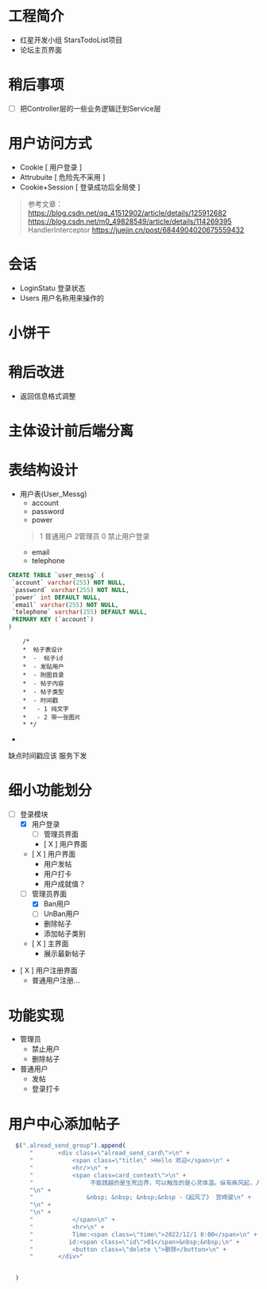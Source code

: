 # 工程简介
- 红星开发小组 StarsTodoList项目
- 论坛主页界面

# 稍后事项
  - [ ] 把Controller层的一些业务逻辑迁到Service层 

# 用户访问方式
 - Cookie [ 用户登录 ]
 - Attrubuite [ 危险先不采用 ]
 - Cookie+Session [ 登录成功后全局使 ]
> 参考文章：
> https://blog.csdn.net/qq_41512902/article/details/125912682
> https://blog.csdn.net/m0_49828549/article/details/114269395
> HandlerInterceptor https://juejin.cn/post/6844904020675559432

# 会话
- LoginStatu 登录状态
- Users 用户名称用来操作的

# 小饼干

# 稍后改进
- 返回信息格式调整
# 主体设计前后端分离

# 表结构设计
 - 用户表(User_Messg)
    - account
    - password
    - power
   > 1 普通用户 2管理员 0 禁止用户登录
    - email
    - telephone
 ```sql
CREATE TABLE `user_messg` (
  `account` varchar(255) NOT NULL,
  `password` varchar(255) NOT NULL,
  `power` int DEFAULT NULL,
  `email` varchar(255) NOT NULL,
  `telephone` varchar(255) DEFAULT NULL,
  PRIMARY KEY (`account`)
) 
```

        /*
        *  帖子表设计
        *  -  帖子id
        *  - 发贴用户
        *  - 附图目录
        *  - 帖子内容
        *  - 帖子类型
        *  - 时间戳
        *   - 1 纯文字
        *   - 2 带一张图片
        * */


- 

缺点时间戳应该 服务下发


[//]: # (- 用户发帖表)

[//]: # (  - 用户id)

[//]: # (  - 帖子id)

[//]: # (  - 时间戳)

[//]: # (```sql)

[//]: # (CREATE TABLE `mesg_card` &#40;)

[//]: # (                             `id` int NOT NULL AUTO_INCREMENT,)

[//]: # (                             `account` varchar&#40;255&#41; NOT NULL,)

[//]: # (                             `timestack` varchar&#40;1024&#41; NOT NULL,)

[//]: # (                             PRIMARY KEY &#40;`id`&#41;,)

[//]: # (                             KEY `account` &#40;`account`&#41;,)

[//]: # (                             CONSTRAINT `mesg_card_ibfk_1` FOREIGN KEY &#40;`account`&#41; REFERENCES `user_messg` &#40;`account`&#41;)

[//]: # (&#41; ENGINE=InnoDB AUTO_INCREMENT=7 DEFAULT CHARSET=utf8mb4 COLLATE=utf8mb4_0900_ai_ci;)

[//]: # (```)

[//]: # (- 帖子表)

[//]: # (  - 帖子类别)

[//]: # (  - 帖子内容)

[//]: # (     > 后续更新上 包含图片 ![图片地址])

[//]: # ()
[//]: # (```sql)

[//]: # (CREATE TABLE `card` &#40;)

[//]: # (                        `id` int NOT NULL,)

[//]: # (                        `mesg` varchar&#40;1024&#41; DEFAULT NULL,)

[//]: # (                        KEY `card_ibfk_1` &#40;`id`&#41;,)

[//]: # (                        CONSTRAINT `card_ibfk_1` FOREIGN KEY &#40;`id`&#41; REFERENCES `mesg_card` &#40;`id`&#41; ON DELETE CASCADE ON UPDATE CASCADE)

[//]: # (&#41; ENGINE=InnoDB DEFAULT CHARSET=utf8mb4 COLLATE=utf8mb4_0900_ai_ci;)

[//]: # (```)

[//]: # (>- 图片表)

[//]: # (>  - 用户id )

[//]: # (>  - 图片)

[//]: # (>- 类别表)
> 
  
# 细小功能划分
  - [ ] 登录模块
    - [X] 用户登录
       - [ ] 管理员界面
       - [ X ] 用户界面
    - [ X ] 用户界面
      - 用户发帖
      - 用户打卡
      - 用户成就值？
    - [ ] 管理员界面
       - [X] Ban用户
       - [ ] UnBan用户
       - 删除帖子
       - 添加帖子类别
    - [ X ] 主界面
        - 展示最新帖子
  - [ X ] 用户注册界面
    - 普通用户注册...
# 功能实现
- 管理员 
  - 禁止用户
  - 删除帖子
- 普通用户
  - 发帖
  - 登录打卡


# 用户中心添加帖子
```javascript
  $(".alread_send_group").append(
      "       <div class=\"alread_send_card\">\n" +
      "           <span class=\"title\" >Hello 欢迎</span>\n" +
      "           <hr/>\n" +
      "           <span class=card_context\">\n" +
      "                不能践越的是生死边界，可以触及的是心灵体温。纵有疾风起，人生不言弃.\n" +
      "\n" +
      "               &nbsp; &nbsp; &nbsp;&nbsp -《起风了》 宫崎骏\n" +
      "\n" +
      "\n" +
      "           </span>\n" +
      "           <hr>\n" +
      "           Time:<span class=\"time\">2022/12/1 8:00</span>\n" +
      "          id:<span class=\"id\">01</span>&nbsp;&nbsp;\n" +
      "           <button class=\"delete \">删除</button>\n" +
      "       </div>"


  )
```
